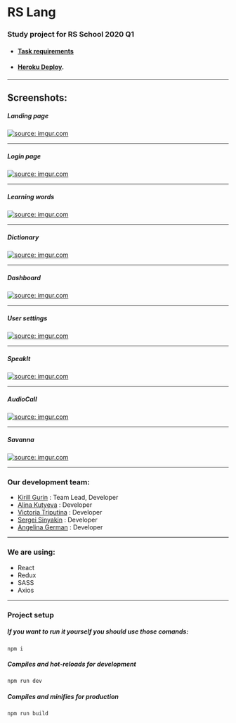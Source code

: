 # RS Lang

### Study project for RS School 2020 Q1

- #### [Task requirements](https://github.com/rolling-scopes-school/tasks/blob/m..)
- #### [Heroku Deploy](https://rslang-team2-sevendice.herokuapp.com/).

<hr>

## Screenshots:

##### Landing page

<a href="https://imgur.com/khAqC9I"><img src="https://i.imgur.com/khAqC9I.png" title="source: imgur.com" /></a>

<hr>

##### Login page

<a href="https://imgur.com/SQmrRM9"><img src="https://i.imgur.com/SQmrRM9.png" title="source: imgur.com" /></a>

<hr>

##### Learning words

<a href="https://imgur.com/hTxlkrZ"><img src="https://i.imgur.com/hTxlkrZ.png" title="source: imgur.com" /></a>

<hr>

##### Dictionary

<a href="https://imgur.com/cJ9rUWD"><img src="https://i.imgur.com/cJ9rUWD.png" title="source: imgur.com" /></a>

<hr>

##### Dashboard

<a href="https://imgur.com/JIaiI5e"><img src="https://i.imgur.com/JIaiI5e.png" title="source: imgur.com" /></a>

<hr>

##### User settings

<a href="https://imgur.com/d5mkbJb"><img src="https://i.imgur.com/d5mkbJb.png" title="source: imgur.com" /></a>

<hr>

##### SpeakIt

<a href="https://imgur.com/YBLW5GU"><img src="https://i.imgur.com/YBLW5GU.png" title="source: imgur.com" /></a>

<hr>

##### AudioCall

<a href="https://imgur.com/R5TL8nc"><img src="https://i.imgur.com/R5TL8nc.png" title="source: imgur.com" /></a>

<hr>

##### Savanna

<a href="https://imgur.com/XcR08vP"><img src="https://i.imgur.com/XcR08vP.png" title="source: imgur.com" /></a>

<hr>

### Our development team:

- [Kirill Gurin](https://github.com/SevenDice) : Team Lead, Developer
- [Alina Kutyeva](https://github.com/AlinaKutya) : Developer
- [Victoria Triputina](https://github.com/wviktor93) : Developer
- [Sergei Sinyakin](https://github.com/Behemoth86) : Developer
- [Angelina German](https://github.com/AngyGerman) : Developer

<hr>

### We are using:

- React
- Redux
- SASS
- Axios

<hr>

### Project setup

##### If you want to run it yourself you should use those comands:

```
npm i
```

##### Compiles and hot-reloads for development

```
npm run dev
```

##### Compiles and minifies for production

```
npm run build
```